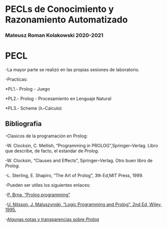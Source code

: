 # PECLs de Conocimiento y Razonamiento Automatizado 
### Mateusz Roman Kolakowski 2020-2021

# PECL
-La mayor parte se realizó en las propias sesiones de laboratorio.

-Practicas:

*PL1.- Prolog - Juego
	
*PL2.- Prolog - Procesamiento en Lenguaje Natural
	
*PL3.- Scheme (λ–Calculo) 

## Bibliografia

-Clasicos de la programación en Prolog:
	
-W. Clocksin, C. Mellish, “Programming in PROLOG”,Springer–Verlag.
	Libro que describe, de facto, el estandar de _Prolog_.

-W. Clocksin, “Clauses and Effects”, Springer–Verlag.
	Otro buen libro de _Prolog_.

-L. Sterling, E. Shapiro, “The Art of Prolog”, 3th Ed,MIT Press, 1999.

-Pueden ser utiles los siguientes enlaces:

-[P. Brna, “Prolog programming”](https://courses.cs.washington.edu/courses/cse341/03sp/brna.pdf)

-[U. Nilsson, J. Maluszynski, “Logic Programming and Prolog”, 2nd Ed, Wiley, 1995.](https://www.ida.liu.se/˜ulfni53/lpp/bok/bok.pdf)

-[Algunas notas y transparencias sobre _Prolog_](http://www.illc.uva.nl/˜ulle/teaching/prolog/prolog.pdf)
